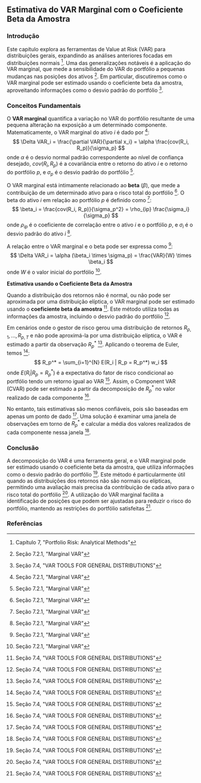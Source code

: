 ## Estimativa do VAR Marginal com o Coeficiente Beta da Amostra

### Introdução
Este capítulo explora as ferramentas de Value at Risk (VAR) para distribuições gerais, expandindo as análises anteriores focadas em distribuições normais [^1]. Uma das generalizações notáveis é a aplicação do VAR marginal, que mede a sensibilidade do VAR do portfólio a pequenas mudanças nas posições dos ativos [^167]. Em particular, discutiremos como o VAR marginal pode ser estimado usando o coeficiente beta da amostra, aproveitando informações como o desvio padrão do portfólio [^180].

### Conceitos Fundamentais

O **VAR marginal** quantifica a variação no VAR do portfólio resultante de uma pequena alteração na exposição a um determinado componente. Matematicamente, o VAR marginal do ativo *i* é dado por [^167]:
$$
\Delta VAR_i = \frac{\partial VAR}{\partial x_i} = \alpha \frac{cov(R_i, R_p)}{\sigma_p}
$$
onde $\alpha$ é o desvio normal padrão correspondente ao nível de confiança desejado, $cov(R_i, R_p)$ é a covariância entre o retorno do ativo *i* e o retorno do portfólio *p*, e $\sigma_p$ é o desvio padrão do portfólio [^167].

O VAR marginal está intimamente relacionado ao **beta** ($\beta$), que mede a contribuição de um determinado ativo para o risco total do portfólio [^167]. O beta do ativo *i* em relação ao portfólio *p* é definido como [^167]:
$$
\beta_i = \frac{cov(R_i, R_p)}{\sigma_p^2} = \rho_{ip} \frac{\sigma_i}{\sigma_p}
$$
onde $\rho_{ip}$ é o coeficiente de correlação entre o ativo *i* e o portfólio *p*, e $\sigma_i$ é o desvio padrão do ativo *i* [^167].

A relação entre o VAR marginal e o beta pode ser expressa como [^168]:
$$
\Delta VAR_i = \alpha (\beta_i \times \sigma_p) = \frac{VAR}{W} \times \beta_i
$$
onde *W* é o valor inicial do portfólio [^168].

**Estimativa usando o Coeficiente Beta da Amostra**

Quando a distribuição dos retornos não é normal, ou não pode ser aproximada por uma distribuição elíptica, o VAR marginal pode ser estimado usando o **coeficiente beta da amostra** [^180]. Este método utiliza todas as informações da amostra, incluindo o desvio padrão do portfólio [^180].

Em cenários onde o gestor de risco gerou uma distribuição de retornos $R_{p,1}, ..., R_{p,T}$ e não pode aproximá-la por uma distribuição elíptica, o VAR é estimado a partir da observação $R_p^*$ [^180]. Aplicando o teorema de Euler, temos [^180]:
$$
R_p^* = \sum_{i=1}^{N} E(R_i | R_p = R_p^*) w_i
$$
onde $E(R_i | R_p = R_p^*)$ é a expectativa do fator de risco condicional ao portfólio tendo um retorno igual ao VAR [^180]. Assim, o Component VAR (CVAR) pode ser estimado a partir da decomposição de $R_p^*$ no valor realizado de cada componente [^180].

No entanto, tais estimativas são menos confiáveis, pois são baseadas em apenas um ponto de dado [^181]. Uma solução é examinar uma janela de observações em torno de $R_p^*$ e calcular a média dos valores realizados de cada componente nessa janela [^181].

### Conclusão
A decomposição do VAR é uma ferramenta geral, e o VAR marginal pode ser estimado usando o coeficiente beta da amostra, que utiliza informações como o desvio padrão do portfólio [^180]. Este método é particularmente útil quando as distribuições dos retornos não são normais ou elípticas, permitindo uma avaliação mais precisa da contribuição de cada ativo para o risco total do portfólio [^180]. A utilização do VAR marginal facilita a identificação de posições que podem ser ajustadas para reduzir o risco do portfólio, mantendo as restrições do portfólio satisfeitas [^181].

### Referências
[^1]: Capítulo 7, "Portfolio Risk: Analytical Methods"
[^167]: Seção 7.2.1, "Marginal VAR"
[^168]: Seção 7.2.1, "Marginal VAR"
[^180]: Seção 7.4, "VAR TOOLS FOR GENERAL DISTRIBUTIONS"
[^181]: Seção 7.4, "VAR TOOLS FOR GENERAL DISTRIBUTIONS"
<!-- END -->